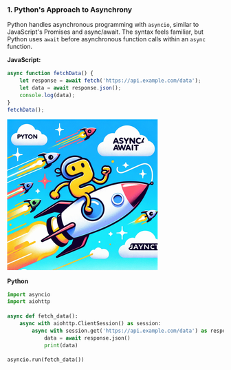 
### 1. Python's Approach to Asynchrony
Python handles asynchronous programming with `asyncio`, similar to JavaScript's Promises and async/await. The syntax feels familiar, but Python uses `await` before asynchronous function calls within an `async` function.

**JavaScript:**
```javascript
async function fetchData() {
    let response = await fetch('https://api.example.com/data');
    let data = await response.json();
    console.log(data);
}
fetchData();
```
![Python's Approach to Asynchrony](./1.png)

**Python**
```python
import asyncio
import aiohttp

async def fetch_data():
    async with aiohttp.ClientSession() as session:
        async with session.get('https://api.example.com/data') as response:
            data = await response.json()
            print(data)

asyncio.run(fetch_data())
```
